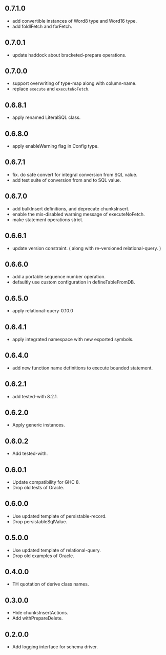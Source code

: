 <!-- -*- Markdown -*- -->

## 0.7.1.0

- add convertible instances of Word8 type and Word16 type.
- add foldlFetch and forFetch.

## 0.7.0.1

- update haddock about bracketed-prepare operations.

## 0.7.0.0

- support overwriting of type-map along with column-name.
- replace `execute` and `executeNoFetch`.

## 0.6.8.1

- apply renamed LiteralSQL class.

## 0.6.8.0

- apply enableWarning flag in Config type.

## 0.6.7.1

- fix. do safe convert for integral conversion from SQL value.
- add test suite of conversion from and to SQL value.

## 0.6.7.0

- add bulkInsert definitions, and deprecate chunksInsert.
- enable the mis-disabled warning message of executeNoFetch.
- make statement operations strict.

## 0.6.6.1

- update version constraint. ( along with re-versioned relational-query. )

## 0.6.6.0

- add a portable sequence number operation.
- defaultly use custom configuration in defineTableFromDB.

## 0.6.5.0

- apply relational-query-0.10.0

## 0.6.4.1

- apply integrated namespace with new exported symbols.

## 0.6.4.0

- add new function name definitions to execute bounded statement.

## 0.6.2.1

- add tested-with 8.2.1.

## 0.6.2.0

- Apply generic instances.

## 0.6.0.2

- Add tested-with.

## 0.6.0.1

- Update compatibility for GHC 8.
- Drop old tests of Oracle.

## 0.6.0.0

- Use updated template of persistable-record.
- Drop persistableSqlValue.

## 0.5.0.0

- Use updated template of relational-query.
- Drop old examples of Oracle.

## 0.4.0.0

- TH quotation of derive class names.

## 0.3.0.0

- Hide chunksInsertActions.
- Add withPrepareDelete.

## 0.2.0.0

- Add logging interface for schema driver.
